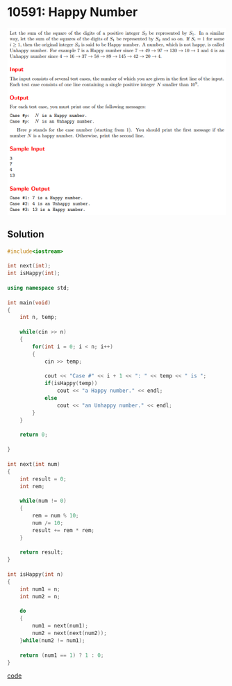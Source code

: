 # 10591: Happy Number
![10591: Happy Number](https://github.com/Offliners/UVa-writeup/blob/main/Problem/level1/10591/10591.PNG)

## Solution
```C++
#include<iostream>

int next(int);
int isHappy(int);

using namespace std;

int main(void)
{
	int n, temp;
	
	while(cin >> n)
	{
		for(int i = 0; i < n; i++)
		{
			cin >> temp;
			
			cout << "Case #" << i + 1 << ": " << temp << " is ";
			if(isHappy(temp))
				cout << "a Happy number." << endl;
			else
				cout << "an Unhappy number." << endl;
		}
	}
	
	return 0;
		
}

int next(int num)
{
    int result = 0;
    int rem;
    
    while(num != 0)
    {
        rem = num % 10;
        num /= 10;
        result += rem * rem;
    }
    
    return result;
}

int isHappy(int n)
{
    int num1 = n;
    int num2 = n;
    
    do
    {
        num1 = next(num1);
        num2 = next(next(num2));
    }while(num2 != num1);
    
    return (num1 == 1) ? 1 : 0;
}
```
[code](10591.cpp)
